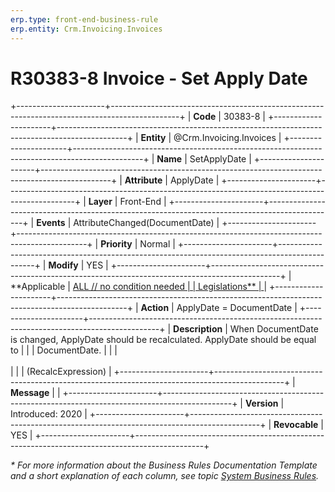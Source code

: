 ```yaml
---
erp.type: front-end-business-rule
erp.entity: Crm.Invoicing.Invoices
---
```


# R30383-8 Invoice - Set Apply Date
+----------------------+-----------------------------------------------------------------------------------------------+
| **Code**             | 30383-8                                                                                       |
+----------------------+-----------------------------------------------------------------------------------------------+
| **Entity**           | @Crm.Invoicing.Invoices                                                                       |
+----------------------+-----------------------------------------------------------------------------------------------+
| **Name**             | SetApplyDate                                                                                  |
+----------------------+-----------------------------------------------------------------------------------------------+
| **Attribute**        | ApplyDate                                                                                     |
+----------------------+-----------------------------------------------------------------------------------------------+
| **Layer**            | Front-End                                                                                     |
+----------------------+-----------------------------------------------------------------------------------------------+
| **Events**           | AttributeChanged(DocumentDate)                                                                |
+----------------------+-----------------------------------------------------------------------------------------------+
| **Priority**         | Normal                                                                                        |
+----------------------+-----------------------------------------------------------------------------------------------+
| **Modify**           | YES                                                                                           |
+----------------------+-----------------------------------------------------------------------------------------------+
| **Applicable         | [ALL // no condition needed                                                                   |
| Legislations**       | ](xref:applicable-legislations)                                                               |
+----------------------+-----------------------------------------------------------------------------------------------+
| **Action**           | ApplyDate = DocumentDate                                                                      |
+----------------------+-----------------------------------------------------------------------------------------------+
| **Description**      | When DocumentDate is changed, ApplyDate should be recalculated. ApplyDate should be equal to  |
|                      | DocumentDate.                                                                                 |
|                      | <br/><br/>                                                                                    |
|                      | (RecalcExpression)                                                                            |
+----------------------+-----------------------------------------------------------------------------------------------+
| **Message**          |                                                                                               |
+----------------------+-----------------------------------------------------------------------------------------------+
| **Version**          | Introduced: 2020                                                                              |
+----------------------+-----------------------------------------------------------------------------------------------+
| **Revocable**        | YES                                                                                           |
+----------------------+-----------------------------------------------------------------------------------------------+

*\* For more information about the Business Rules Documentation Template and a short explanation of each column, see
topic [System Business Rules](../templates/template-description-system-business-rules.md).*
